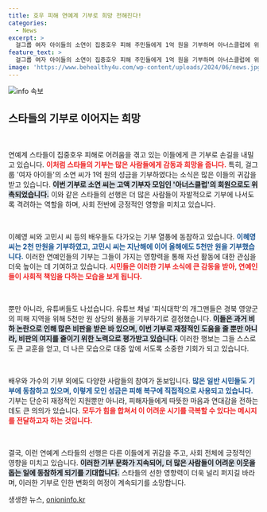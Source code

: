 ```yaml
---
title: 호우 피해 연예계 기부로 희망 전해진다!
categories:
  - News
excerpt: >
  걸그룹 여자 아이들의 소연이 집중호우 피해 주민들에게 1억 원을 기부하며 아너스클럽에 위촉되었습니다. 이혜영과 고민시 등도 기부에 동참, 연예계의 따뜻한 손길이 이어지고 있습니다! 클릭해서 더 많은 이야기를 확인하세요!
feature_text: >
  걸그룹 여자 아이들의 소연이 집중호우 피해 주민들에게 1억 원을 기부하며 아너스클럽에 위촉되었습니다. 이혜영과 고민시 등도 기부에 동참, 연예계의 따뜻한 손길이 이어지고 있습니다! 클릭해서 더 많은 이야기를 확인하세요!
image: 'https://www.behealthy4u.com/wp-content/uploads/2024/06/news.jpg'
---
```


<p><img src="https://www.behealthy4u.com/wp-content/uploads/2024/06/news.jpg" alt="info 속보" /></p>

<h2 data-ke-size="size26">스타들의 기부로 이어지는 희망</h2>

<p data-ke-size="size16">&nbsp;</p> 

<p>연예계 스타들이 집중호우 피해로 어려움을 겪고 있는 이들에게 큰 기부로 손길을 내밀고 있습니다. <b><span style="color: #ee2323;">이처럼 스타들의 기부는 많은 사람들에게 감동과 희망을 줍니다.</span></b> 특히, 걸그룹 '여자 아이들'의 소연 씨가 1억 원의 성금을 기부하였다는 소식은 많은 이들의 귀감을 받고 있습니다. <b><span style="background-color: #21538527;">이번 기부로 소연 씨는 고액 기부자 모임인 '아너스클럽'의 회원으로도 위촉되었습니다.</span></b> 이와 같은 스타들의 선행은 더 많은 사람들이 자발적으로 기부에 나서도록 격려하는 역할을 하며, 사회 전반에 긍정적인 영향을 미치고 있습니다.</p>

<p data-ke-size="size16">&nbsp;</p> 

<p>이혜영 씨와 고민시 씨 등의 배우들도 다가오는 기부 열풍에 동참하고 있습니다. <b><span style="color: #1a5490;">이혜영 씨는 2천 만원을 기부하였고, 고민시 씨는 지난해에 이어 올해에도 5천만 원을 기부했습니다.</span></b> 이러한 연예인들의 기부는 그들이 가지는 영향력을 통해 자선 활동에 대한 관심을 더욱 높이는 데 기여하고 있습니다. <b><span style="color: #ee2323;">시민들은 이러한 기부 소식에 큰 감동을 받아, 연예인들이 사회적 책임을 다하는 모습을 보게 됩니다.</span></b></p>

<p data-ke-size="size16">&nbsp;</p> 

<p>뿐만 아니라, 유튜버들도 나섰습니다. 유튜브 채널 '피식대학'의 개그맨들은 경북 영양군의 피해 지역을 위해 5천만 원 상당의 물품을 기부하기로 결정했습니다. <b><span style="background-color: #21538527;">이들은 과거 비하 논란으로 인해 많은 비판을 받은 바 있으며, 이번 기부로 재정적인 도움을 줄 뿐만 아니라, 비판의 여지를 줄이기 위한 노력으로 평가받고 있습니다.</span></b> 이러한 행보는 그들 스스로도 큰 교훈을 얻고, 더 나은 모습으로 대중 앞에 서도록 소중한 기회가 되고 있습니다. </p>

<p data-ke-size="size16">&nbsp;</p>

<p>배우와 가수의 기부 외에도 다양한 사람들의 참여가 돋보입니다. <b><span style="color: #1a5490;">많은 일반 시민들도 기부에 동참하고 있으며, 이렇게 모인 성금은 피해 복구에 직접적으로 사용되고 있습니다.</span></b> 기부는 단순히 재정적인 지원뿐만 아니라, 피해자들에게 따뜻한 마음과 연대감을 전하는 데도 큰 의의가 있습니다. <b><span style="color: #ee2323;">모두가 힘을 합쳐서 이 어려운 시기를 극복할 수 있다는 메시지를 전달하고자 하는 것입니다.</span></b></p>

<p data-ke-size="size16">&nbsp;</p>

<p>결국, 이런 연예계 스타들의 선행은 다른 이들에게 귀감을 주고, 사회 전체에 긍정적인 영향을 미치고 있습니다. <b><span style="background-color: #21538527;">이러한 기부 문화가 지속되어, 더 많은 사람들이 어려운 이웃을 돕는 일에 동참하게 되기를 기대합니다.</span></b> 스타들의 선한 영향력이 더욱 널리 퍼지길 바라며, 이러한 기부로 인한 변화의 여정이 계속되기를 소망합니다.</p>
생생한 뉴스, <a href="https://onioninfo.kr" rel="dofollow">onioninfo.kr</a>


